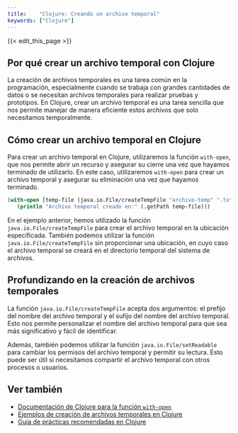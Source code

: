 ```yaml
---
title:    "Clojure: Creando un archivo temporal"
keywords: ["Clojure"]
---
```


{{< edit_this_page >}}

## Por qué crear un archivo temporal con Clojure

La creación de archivos temporales es una tarea común en la programación, especialmente cuando se trabaja con grandes cantidades de datos o se necesitan archivos temporales para realizar pruebas y prototipos. En Clojure, crear un archivo temporal es una tarea sencilla que nos permite manejar de manera eficiente estos archivos que solo necesitamos temporalmente.

## Cómo crear un archivo temporal en Clojure

Para crear un archivo temporal en Clojure, utilizaremos la función `with-open`, que nos permite abrir un recurso y asegurar su cierre una vez que hayamos terminado de utilizarlo. En este caso, utilizaremos `with-open` para crear un archivo temporal y asegurar su eliminación una vez que hayamos terminado.

```Clojure
(with-open [temp-file (java.io.File/createTempFile "archivo-temp" ".txt")]
   (println "Archivo temporal creado en:" (.getPath temp-file)))
```

En el ejemplo anterior, hemos utilizado la función `java.io.File/createTempFile` para crear el archivo temporal en la ubicación especificada. También podemos utilizar la función `java.io.File/createTempFile` sin proporcionar una ubicación, en cuyo caso el archivo temporal se creará en el directorio temporal del sistema de archivos.

## Profundizando en la creación de archivos temporales

La función `java.io.File/createTempFile` acepta dos argumentos: el prefijo del nombre del archivo temporal y el sufijo del nombre del archivo temporal. Esto nos permite personalizar el nombre del archivo temporal para que sea más significativo y fácil de identificar.

Además, también podemos utilizar la función `java.io.File/setReadable` para cambiar los permisos del archivo temporal y permitir su lectura. Esto puede ser útil si necesitamos compartir el archivo temporal con otros procesos o usuarios.

## Ver también

- [Documentación de Clojure para la función `with-open`](https://clojure.github.io/clojure/clojure.java.io-api.html#clojure.java.io/with-open)
- [Ejemplos de creación de archivos temporales en Clojure](https://www.geeksforgeeks.org/create-temporary-file-in-clojure/)
- [Guía de prácticas recomendadas en Clojure](https://clojure.org/guides/faq#creating_temporary_files)